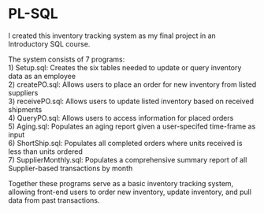# PL-SQL

I created this inventory tracking system as my final project in an Introductory SQL course.

The system consists of 7 programs: <br>
	1) Setup.sql: Creates the six tables needed to update or query inventory data as an employee <br>
	2) createPO.sql: Allows users to place an order for new inventory from listed suppliers <br>
	3) receivePO.sql: Allows users to update listed inventory based on received shipments <br>
	4) QueryPO.sql: Allows users to access information for placed orders <br>
	5) Aging.sql: Populates an aging report given a user-specifed time-frame as input <br>
	6) ShortShip.sql: Populates all completed orders where units received is less than units ordered <br>
	7) SupplierMonthly.sql: Populates a comprehensive summary report of all Supplier-based transactions by month <br>

Together these programs serve as a basic inventory tracking system, allowing front-end users to order new inventory, update inventory, and pull data from past transactions.
